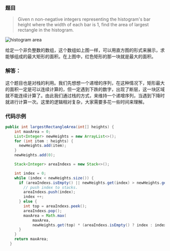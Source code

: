 ### 题目

  > Given n non-negative integers representing the histogram's bar height where the width of each bar is 1, find the area of largest rectangle in the histogram.
  
  ![histogram area](http://o8p68x17d.bkt.clouddn.com/histogram_area.png)
  
  给定一个非负整数的数组，这个数组如上图一样，可以用直方图的形式来展示，求能够组成的最大矩形的面积。在上图中，红色矩形的那一块就是最大的面积。

### 解答：

  这个题目也是对栈的利用。我们先想想一个递增的序列，在这种情况下，矩形最大的面积一定是可以连续计算的，但一定遇到下跌的数字，出现了断层，这一块区域就不能连续计算了。由此我们通过栈的方式，来维持一个递增序列，当遇到下降时就进行计算一次。这里的逻辑相对复杂，大家需要多花一些时间来理解。

### 代码示例

```java
public int largestRectangleArea(int[] heights) {
    int maxArea = 0;
    List<Integer> newHeights = new ArrayList<>();
    for (int item : heights) {
      newHeights.add(item);
    }
    newHeights.add(0);

    Stack<Integer> areaIndexs = new Stack<>();

    int index = 0;
    while (index < newHeights.size()) {
      if (areaIndexs.isEmpty() || newHeights.get(index) > newHeights.get(areaIndexs.peek())) {
        // push index to stacks.
        areaIndexs.push(index);
        index ++;
      } else {
        int top = areaIndexs.peek();
        areaIndexs.pop();
        maxArea = Math.max(
            maxArea,
            newHeights.get(top) * (areaIndexs.isEmpty() ? index : index - areaIndexs.peek() - 1));
      }
    }
    return maxArea;
  }
```